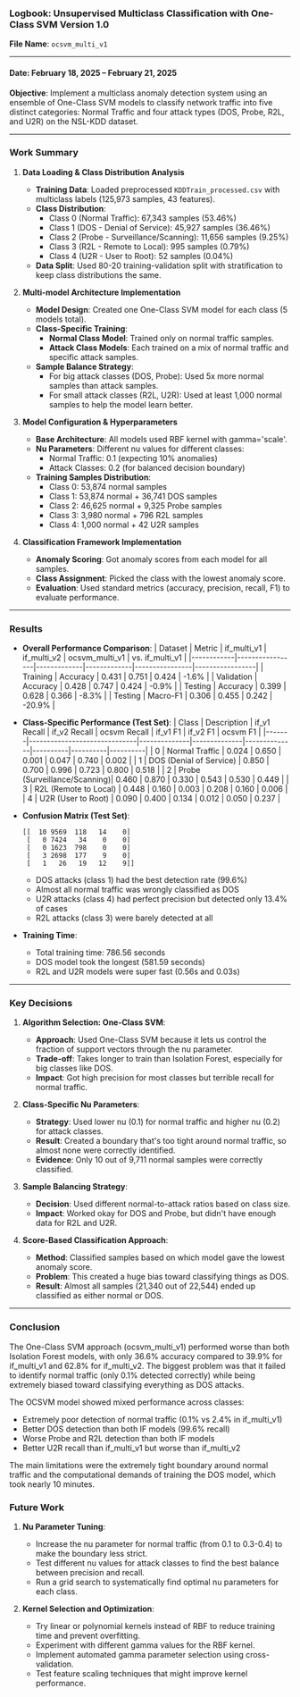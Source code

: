 ### **Logbook: Unsupervised Multiclass Classification with One-Class SVM Version 1.0**  
**File Name**: `ocsvm_multi_v1`  

---

#### **Date**: February 18, 2025 – February 21, 2025 
**Objective**: Implement a multiclass anomaly detection system using an ensemble of One-Class SVM models to classify network traffic into five distinct categories: Normal Traffic and four attack types (DOS, Probe, R2L, and U2R) on the NSL-KDD dataset.  

---

### **Work Summary**  
1. **Data Loading & Class Distribution Analysis**  
   - **Training Data**: Loaded preprocessed `KDDTrain_processed.csv` with multiclass labels (125,973 samples, 43 features).  
   - **Class Distribution**:  
     - Class 0 (Normal Traffic): 67,343 samples (53.46%)
     - Class 1 (DOS - Denial of Service): 45,927 samples (36.46%)
     - Class 2 (Probe - Surveillance/Scanning): 11,656 samples (9.25%)
     - Class 3 (R2L - Remote to Local): 995 samples (0.79%)
     - Class 4 (U2R - User to Root): 52 samples (0.04%)
   - **Data Split**: Used 80-20 training-validation split with stratification to keep class distributions the same.

2. **Multi-model Architecture Implementation**  
   - **Model Design**: Created one One-Class SVM model for each class (5 models total).
   - **Class-Specific Training**:
     - **Normal Class Model**: Trained only on normal traffic samples.
     - **Attack Class Models**: Each trained on a mix of normal traffic and specific attack samples.
   - **Sample Balance Strategy**:
     - For big attack classes (DOS, Probe): Used 5x more normal samples than attack samples.
     - For small attack classes (R2L, U2R): Used at least 1,000 normal samples to help the model learn better.

3. **Model Configuration & Hyperparameters**  
   - **Base Architecture**: All models used RBF kernel with gamma='scale'.
   - **Nu Parameters**: Different nu values for different classes:
     - Normal Traffic: 0.1 (expecting 10% anomalies)
     - Attack Classes: 0.2 (for balanced decision boundary)
   - **Training Samples Distribution**:
     - Class 0: 53,874 normal samples
     - Class 1: 53,874 normal + 36,741 DOS samples
     - Class 2: 46,625 normal + 9,325 Probe samples
     - Class 3: 3,980 normal + 796 R2L samples
     - Class 4: 1,000 normal + 42 U2R samples

4. **Classification Framework Implementation**  
   - **Anomaly Scoring**: Got anomaly scores from each model for all samples.
   - **Class Assignment**: Picked the class with the lowest anomaly score.
   - **Evaluation**: Used standard metrics (accuracy, precision, recall, F1) to evaluate performance.

---

### **Results**  
- **Overall Performance Comparison**: 
  | Dataset    | Metric          | if_multi_v1 | if_multi_v2 | ocsvm_multi_v1 | vs. if_multi_v1 |
  |------------|-----------------|-------------|-------------|----------------|-----------------|
  | Training   | Accuracy        | 0.431       | 0.751       | 0.424          | -1.6%           |
  | Validation | Accuracy        | 0.428       | 0.747       | 0.424          | -0.9%           |
  | Testing    | Accuracy        | 0.399       | 0.628       | 0.366          | -8.3%           |
  | Testing    | Macro-F1        | 0.306       | 0.455       | 0.242          | -20.9%          |

- **Class-Specific Performance (Test Set)**:
  | Class | Description                  | if_v1 Recall | if_v2 Recall | ocsvm Recall | if_v1 F1 | if_v2 F1 | ocsvm F1 |
  |-------|------------------------------|--------------|--------------|--------------|----------|----------|----------|
  | 0     | Normal Traffic               | 0.024        | 0.650        | 0.001        | 0.047    | 0.740    | 0.002    |
  | 1     | DOS (Denial of Service)      | 0.850        | 0.700        | 0.996        | 0.723    | 0.800    | 0.518    |
  | 2     | Probe (Surveillance/Scanning)| 0.460        | 0.870        | 0.330        | 0.543    | 0.530    | 0.449    |
  | 3     | R2L (Remote to Local)        | 0.448        | 0.160        | 0.003        | 0.208    | 0.160    | 0.006    |
  | 4     | U2R (User to Root)           | 0.090        | 0.400        | 0.134        | 0.012    | 0.050    | 0.237    |

- **Confusion Matrix (Test Set)**:  
  ```
  [[  10 9569  118   14    0]
   [   0 7424   34    0    0]
   [   0 1623  798    0    0]
   [   3 2698  177    9    0]
   [   1   26   19   12    9]]
  ```
  - DOS attacks (class 1) had the best detection rate (99.6%)
  - Almost all normal traffic was wrongly classified as DOS
  - U2R attacks (class 4) had perfect precision but detected only 13.4% of cases
  - R2L attacks (class 3) were barely detected at all

- **Training Time**:
  - Total training time: 786.56 seconds
  - DOS model took the longest (581.59 seconds)
  - R2L and U2R models were super fast (0.56s and 0.03s)

---

### **Key Decisions**  
1. **Algorithm Selection: One-Class SVM**:  
   - **Approach**: Used One-Class SVM because it lets us control the fraction of support vectors through the nu parameter.
   - **Trade-off**: Takes longer to train than Isolation Forest, especially for big classes like DOS.
   - **Impact**: Got high precision for most classes but terrible recall for normal traffic.

2. **Class-Specific Nu Parameters**:  
   - **Strategy**: Used lower nu (0.1) for normal traffic and higher nu (0.2) for attack classes.
   - **Result**: Created a boundary that's too tight around normal traffic, so almost none were correctly identified.
   - **Evidence**: Only 10 out of 9,711 normal samples were correctly classified.

3. **Sample Balancing Strategy**:  
   - **Decision**: Used different normal-to-attack ratios based on class size.
   - **Impact**: Worked okay for DOS and Probe, but didn't have enough data for R2L and U2R.

4. **Score-Based Classification Approach**:  
   - **Method**: Classified samples based on which model gave the lowest anomaly score.
   - **Problem**: This created a huge bias toward classifying things as DOS.
   - **Result**: Almost all samples (21,340 out of 22,544) ended up classified as either normal or DOS.

---

### **Conclusion**  
The One-Class SVM approach (ocsvm_multi_v1) performed worse than both Isolation Forest models, with only 36.6% accuracy compared to 39.9% for if_multi_v1 and 62.8% for if_multi_v2. The biggest problem was that it failed to identify normal traffic (only 0.1% detected correctly) while being extremely biased toward classifying everything as DOS attacks.

The OCSVM model showed mixed performance across classes:
- Extremely poor detection of normal traffic (0.1% vs 2.4% in if_multi_v1)
- Better DOS detection than both IF models (99.6% recall)
- Worse Probe and R2L detection than both IF models
- Better U2R recall than if_multi_v1 but worse than if_multi_v2

The main limitations were the extremely tight boundary around normal traffic and the computational demands of training the DOS model, which took nearly 10 minutes.

### **Future Work**
1. **Nu Parameter Tuning**:
   - Increase the nu parameter for normal traffic (from 0.1 to 0.3-0.4) to make the boundary less strict.
   - Test different nu values for attack classes to find the best balance between precision and recall.
   - Run a grid search to systematically find optimal nu parameters for each class.

2. **Kernel Selection and Optimization**:
   - Try linear or polynomial kernels instead of RBF to reduce training time and prevent overfitting.
   - Experiment with different gamma values for the RBF kernel.
   - Implement automated gamma parameter selection using cross-validation.
   - Test feature scaling techniques that might improve kernel performance.